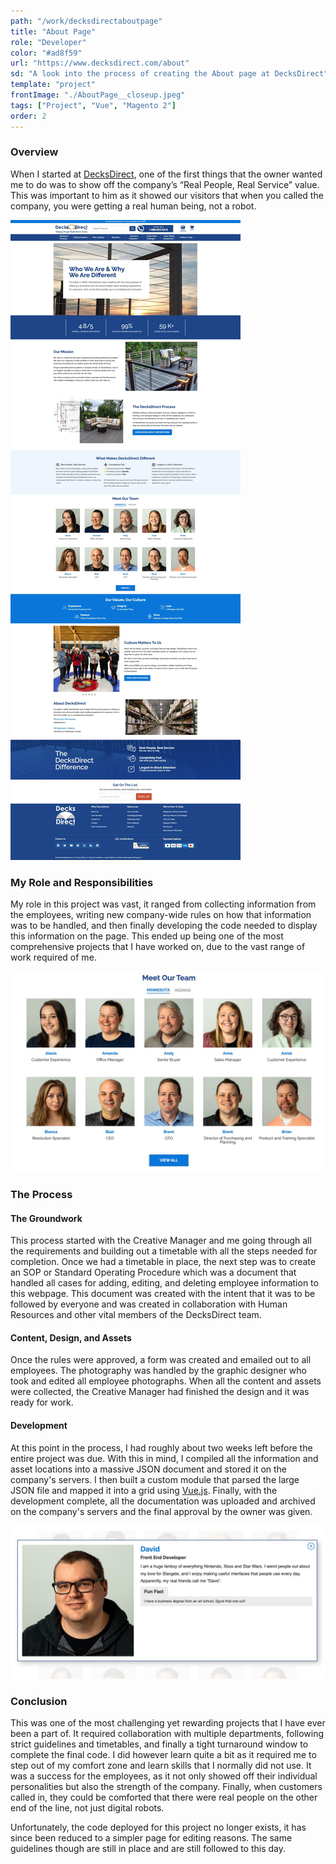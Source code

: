 ```yaml
---
path: "/work/decksdirectaboutpage"
title: "About Page"
role: "Developer"
color: "#ad8f59"
url: "https://www.decksdirect.com/about"
sd: "A look into the process of creating the About page at DecksDirect"
template: "project"
frontImage: "./AboutPage__closeup.jpeg"
tags: ["Project", "Vue", "Magento 2"]
order: 2
---
```


### Overview

When I started at [DecksDirect](https://www.decksdirect.com), one of the first things that the owner wanted me to do was to show off the company’s “Real People, Real Service” value. This was important to him as it showed our visitors that when you called the company, you were getting a real human being, not a robot.

![The About Page](./AboutPage__fullpage.jpeg)

### My Role and Responsibilities

My role in this project was vast, it ranged from collecting information from the employees, writing new company-wide rules on how that information was to be handled, and then finally developing the code needed to display this information on the page. This ended up being one of the most comprehensive projects that I have worked on, due to the vast range of work required of me.

![Close Up of the Employees](./AboutPage__closeup.jpeg)

### The Process

#### The Groundwork

This process started with the Creative Manager and me going through all the requirements and building out a timetable with all the steps needed for completion. Once we had a timetable in place, the next step was to create an SOP or Standard Operating Procedure which was a document that handled all cases for adding, editing, and deleting employee information to this webpage. This document was created with the intent that it was to be followed by everyone and was created in collaboration with Human Resources and other vital members of the DecksDirect team.

#### Content, Design, and Assets

Once the rules were approved, a form was created and emailed out to all employees. The photography was handled by the graphic designer who took and edited all employee photographs. When all the content and assets were collected, the Creative Manager had finished the design and it was ready for work.

#### Development

At this point in the process, I had roughly about two weeks left before the entire project was due. With this in mind, I compiled all the information and asset locations into a massive JSON document and stored it on the company's servers. I then built a custom module that parsed the large JSON file and mapped it into a grid using [Vue.js](https://vuejs.org/). Finally, with the development complete, all the documentation was uploaded and archived on the company's servers and the final approval by the owner was given.

![Expanded Employee Card](./AboutPage__detailed.jpeg)

### Conclusion

This was one of the most challenging yet rewarding projects that I have ever been a part of. It required collaboration with multiple departments, following strict guidelines and timetables, and finally a tight turnaround window to complete the final code. I did however learn quite a bit as it required me to step out of my comfort zone and learn skills that I normally did not use. It was a success for the employees, as it not only showed off their individual personalities but also the strength of the company. Finally, when customers called in, they could be comforted that there were real people on the other end of the line, not just digital robots.

Unfortunately, the code deployed for this project no longer exists, it has since been reduced to a simpler page for editing reasons. The same guidelines though are still in place and are still followed to this day.
